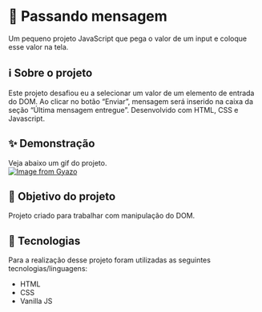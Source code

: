 # 📮 Passando mensagem

Um pequeno projeto JavaScript que pega o valor de um input e coloque esse valor na tela.

## ℹ Sobre o projeto 
Este projeto desafiou eu a selecionar um valor de um elemento de entrada do DOM. Ao clicar no botão “Enviar”, mensagem será inserido na caixa da seção “Última mensagem entregue”. Desenvolvido com HTML, CSS e Javascript.

## ✨ Demonstração    
Veja abaixo um gif do projeto.</br>
[![Image from Gyazo](https://media.giphy.com/media/xGICKapBVDdBf4P9zW/giphy.gif)](https://media1.giphy.com/media/xGICKapBVDdBf4P9zW/giphy.gif?cid=790b7611537d31e0b1daf1ce64caf5289965e41231012da5&rid=giphy.gif&ct=g)

## 🎯 Objetivo do projeto
Projeto criado para trabalhar com manipulação do DOM.

## 🤖 Tecnologias 
Para a realização desse projeto foram utilizadas as seguintes tecnologias/linguagens: 
- HTML
- CSS
- Vanilla JS
